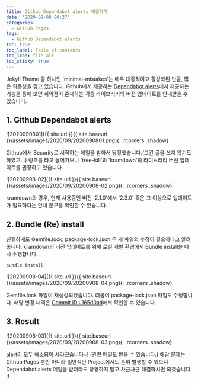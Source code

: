 ```yaml
---
title: Github Dependabot alerts 해결하기
date: '2020-09-09 00:27'
categories:
  - GitHub Pages
tags:
  - Github Dependabot alerts
toc: true
toc_label: Table of contents
toc_icon: file-alt
toc_sticky: true
---
```


Jekyll Theme 중 하나인 'minimal-mistakes'는 매우 대중적이고 활성화된 만큼, 많은 의존성을 갖고 있습니다. Github에서 제공하는 [Dependabot alerts](https://github.com/sdj7072/sdj7072.github.io/network/alerts)에서 제공하는 기능을 통해 보안 취약점이 존재하는 각종 라이브러리의 버전 업데이트를 안내받을 수 있습니다.

## 1. Github Dependabot alerts

![2020090801]({{ site.url }}{{ site.baseurl }}/assets/images/2020/09/2020090801.png){: .rcorners .shadow}

Github에서 Security로 시작하는 메일을 받아서 당황했습니다.(그간 글을 쓰지 않기도 하였고...) 링크를 타고 들어가보니 'tree-kill'과 'kramdown'의 라이브러리 버전 업데이트를 권장하고 있습니다.

![20200908-02]({{ site.url }}{{ site.baseurl }}/assets/images/2020/09/20200908-02.png){: .rcorners .shadow}

kramdown의 경우, 현재 사용중인 버전 '2.1.0'에서 '2.3.0' 혹은 그 이상으로 업데이트가 필요하다는 안내 문구를 확인할 수 있습니다.


## 2. Bundle (Re) install

친절하게도 Gemfile.lock, package-lock.json 두 개 파일의 수정이 필요하다고 알려줍니다. kramdown의 버전 업데이트를 위해 로컬 개발 환경에서 Bundle install을 다시 수행합니다.

```zsh
bundle install
```

![20200908-04]({{ site.url }}{{ site.baseurl }}/assets/images/2020/09/20200908-04.png){: .rcorners .shadow}

Gemfile.lock 파일이 재생성되었습니다. 더불어 package-lock.json 파일도 수정합니다. 해당 변경 내역은 [Commit ID : 165d0ad](https://github.com/sdj7072/sdj7072.github.io/commit/165d0adb212602430b561f2c58ce61a363220aa0)에서 확인할 수 있습니다.


## 3. Result

![20200908-03]({{ site.url }}{{ site.baseurl }}/assets/images/2020/09/20200908-03.png){: .rcorners .shadow}

alert이 모두 해소되어 사라졌습니다~! (관련 메일도 받을 수 있습니다.) 해당 문제는 Github Pages 뿐만 아니라 일반적인 Project에서도 흔히 발생할 수 있으니 Dependabot alerts 메일을 받더라도 당황하지 말고 차근차근 해결하시면 되겠습니다. :)
